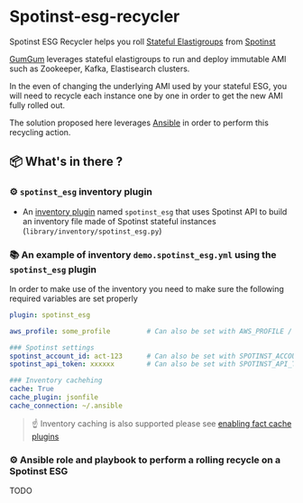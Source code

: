 # Spotinst-esg-recycler

Spotinst ESG Recycler helps you roll [Stateful Elastigroups](https://spotinst.com/blog/stateful-applications-spot-instances/) from [Spotinst](https://spotinst.com)

[GumGum](https://gumgum.com) leverages stateful elastigroups to run and deploy immutable AMI such as Zookeeper, Kafka, Elastisearch clusters.

In the even of changing the underlying AMI used by your stateful ESG, you will need to recycle each instance one by one in order to get the new AMI fully rolled out.

The solution proposed here leverages [Ansible](https://www.ansible.com/) in order to perform this recycling action.

## :package: What's in there ?

### :gear: `spotinst_esg` inventory plugin

* An [inventory plugin](https://docs.ansible.com/ansible/latest/user_guide/intro_dynamic_inventory.html)  named `spotinst_esg` that uses Spotinst API to build an inventory file made of Spotinst stateful instances (`library/inventory/spotinst_esg.py`)

### :books: An example of inventory `demo.spotinst_esg.yml` using the `spotinst_esg` plugin

In order to make use of the inventory you need to make sure the following required variables are set properly

```yaml
plugin: spotinst_esg

aws_profile: some_profile         # Can also be set with AWS_PROFILE / AWS_DEFAULT_PROFILE

### Spotinst settings
spotinst_account_id: act-123      # Can also be set with SPOTINST_ACCOUNT_ID
spotinst_api_token: xxxxxx        # Can also be set with SPOTINST_API_TOKEN

### Inventory cachehing
cache: True
cache_plugin: jsonfile
cache_connection: ~/.ansible
```

> :point_up: Inventory caching is also supported please see [enabling fact cache plugins](https://docs.ansible.com/ansible/latest/plugins/cache.html#enabling-fact-cache-plugins)

### :gear: Ansible role and playbook to perform a rolling recycle on a Spotinst ESG

TODO
